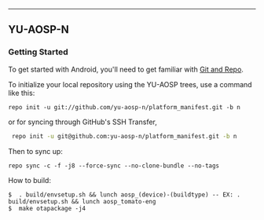 ---------
YU-AOSP-N
--------- 

### Getting Started ###

To get started with Android, you'll need to get familiar with [Git and Repo](http://source.android.com/source/using-repo.html).

To initialize your local repository using the YU-AOSP trees, use a command like this:

    repo init -u git://github.com/yu-aosp-n/platform_manifest.git -b n
or for syncing through GitHub's SSH Transfer, 
   ``` bash
    repo init -u git@github.com:yu-aosp-n/platform_manifest.git -b n
   ```

Then to sync up:

    repo sync -c -f -j8 --force-sync --no-clone-bundle --no-tags
    
How to build:
    
    $  . build/envsetup.sh && lunch aosp_(device)-(buildtype) -- EX: . build/envsetup.sh && lunch aosp_tomato-eng
    $  make otapackage -j4

